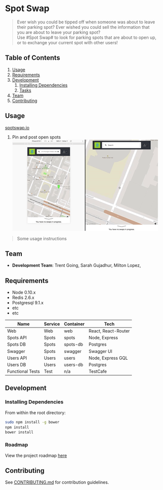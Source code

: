 # Spot Swap

> Ever wish you could be tipped off when someone was about to leave their parking spot?  Ever wished you could sell the information that you are about to leave your parking spot?   
Use #Spot Swap# to look for parking spots that are about to open up, or to exchange your current spot with other users!



## Table of Contents

1. [Usage](#Usage)
1. [Requirements](#requirements)
1. [Development](#development)
    1. [Installing Dependencies](#installing-dependencies)
    1. [Tasks](#tasks)
1. [Team](#team)
1. [Contributing](#contributing)

## Usage
[spotswap.io](http://www.spotswap.io)
1. Pin and post open spots
![](demo/addSpotted.gif)

> Some usage instructions

## Team

  - __Development Team__: Trent Going, Sarah Gujadhur, Milton Lopez, 

## Requirements

- Node 0.10.x
- Redis 2.6.x
- Postgresql 9.1.x
- etc
- etc

| Name             | Service | Container | Tech                 |
|------------------|---------|-----------|----------------------|
| Web              | Web     | web       | React, React-Router  |
| Spots API        | Spots   | spots     | Node, Express        |
| Spots DB         | Spots   | spots-db  | Postgres             |
| Swagger          | Spots   | swagger   | Swagger UI           |
| Users API        | Users   | users     | Node, Express GQL    |
| Users DB         | Users   | users-db  | Postgres             |
| Functional Tests | Test    | n/a       | TestCafe             |

## Development

### Installing Dependencies

From within the root directory:

```sh
sudo npm install -g bower
npm install
bower install
```

### Roadmap

View the project roadmap [here](LINK_TO_PROJECT_ISSUES)


## Contributing

See [CONTRIBUTING.md](CONTRIBUTING.md) for contribution guidelines.